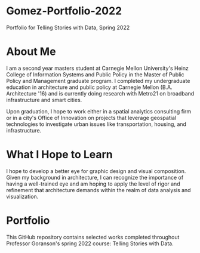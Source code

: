 # Gomez-Portfolio-2022
Portfolio for Telling Stories with Data, Spring 2022

# About Me
I am a second year masters student at Carnegie Mellon University's Heinz College of Information Systems and Public Policy in the Master of Public Policy and Management graduate program. I completed my undergraduate education in architecture and public policy at Carnegie Mellon (B.A. Architecture '16) and is currently doing research with Metro21 on broadband infrastructure and smart cities.

Upon graduation, I hope to work either in a spatial analytics consulting firm or in a city's Office of Innovation on projects that leverage geospatial technologies to investigate urban issues like transportation, housing, and infrastructure. 

# What I Hope to Learn
I hope to develop a better eye for graphic design and visual composition. Given my background in architecture, I can recognize the importance of having a well-trained eye and am hoping to apply the level of rigor and refinement that architecture demands within the realm of data analysis and visualization. 

# Portfolio
This GitHub repository contains selected works completed throughout Professor Goranson's spring 2022 course: Telling Stories with Data.
